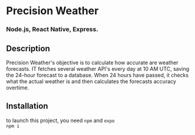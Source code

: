 # Precision Weather
### Node.js, React Native, Express.
## Description
Precision Weather's objective is to calculate how accurate are weather forecasts.
IT fetches several weather API's every day at 10 AM UTC, saving the 24-hour forecast to a database. When 24 hours have passed, it checks what the actual weather is and then calculates the forecasts accuracy overtime.
## Installation
to launch this project, you need ```npm``` and ``expo`` <br/>
```npm i```<br/>

